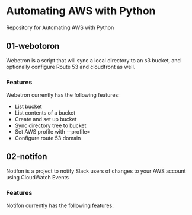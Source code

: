 # Automating AWS with Python
Repository for Automating AWS with Python

## 01-webotoron

Webetron is a script that will sync a local directory to an s3 bucket, and optionally configure Route 53 and
cloudfront as well.

### Features

Webetron currently has the following features:

- List bucket
- List contents of a bucket
- Create and set up bucket
- Sync directory tree to bucket
- Set AWS profile with --profile=<profileName>
- Configure route 53 domain

## 02-notifon

Notifon is a project to notify Slack users of changes to your AWS account using CloudWatch Events

### Features
Notifon currently has the following features: